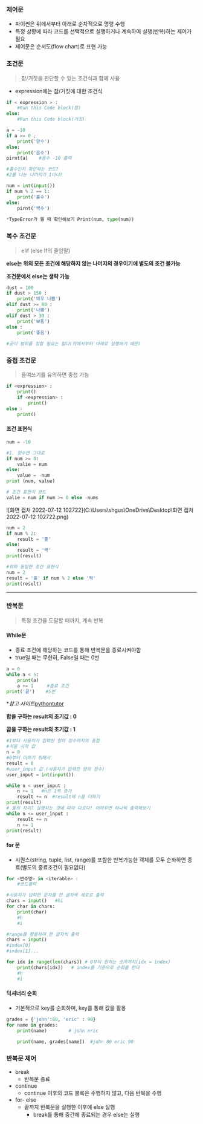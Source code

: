 ### 제어문

- 파이썬은 위에서부터 아래로 순차적으로 명령 수행
- 특정 상황에 따라 코드를 선택적으로 실행하거나 계속하여 실행(반복)하는 제어가 필요
- 제어문은 순서도(flow chart)로 표현 가능



### 조건문

>  참/거짓을 판단할 수 있는 조건식과 함께 사용

- expression에는 참/거짓에 대한 조건식

```python
if < expression > :
    #Run this Code block(참)
else:
    #Run this Code block(거짓)
```

```python
a = -10
if a >= 0 ;
    print('양수')
else:
    print('음수')
pirnt(a)    #음수 -10 출력
```



```python
#홀수인지 확인하는 코드?
#2를 나눈 나머지가 1이냐?

num = int(input())
if num % 2 == 1:
    print('홀수')
else:
    pirnt('짝수')
    
*TypeError가 뜰 때 확인해보기 Print(num, type(num))
```



### 복수 조건문

> elif (else lf의 줄임말)

**else는 위의 모든 조건에 해당하지 않는 나머지의 경우이기에 별도의 조건 불가능**

**조건문에서 else는 생략 가능**

```python
dust = 100
if dust > 150 :
    print('매우 나쁨') 
elif dust >= 80 :
    print('나쁨')
elif dust > 30 :
    print('보통')
else :
    print('좋음')
    
#굳이 범위를 정할 필요는 없다(위에서부터 아래로 실행하기 때문)
```



### 중첩 조건문

> 들여쓰기를 유의하면 중첩 가능

```python
if <expression> : 
    print()
    if <expression> :
        print()
else :
    print()
```



#### 조건 표현식

```python
num = -10

#1. 양수면 그대로
if num >= 0:
    valie = num
else:
    value = -num
print (num, value)

# 조건 표현식 코드
valie = num if num >= 0 else -nums
```

![화면 캡처 2022-07-12 102722](C:\Users\shgus\OneDrive\Desktop\화면 캡처 2022-07-12 102722.png)

```python
num = 2
if num % 2:
    result = '홀'
else:
    result = '짝'
print(result)

#위와 동일한 조건 표현식
num = 2
result = '홀' if num % 2 else '짝'
print(result)
```



---

### 반복문

> 특정 조건을 도달할 때까지, 계속 반복



#### While문

- 종료 조건에 해당하는 코드를 통해 반복문을 종료시켜야함
- true일 때는 무한히, False일 때는 0번

```python
a = 0
while a < 5:
    print(a)
    a += 1     #종료 조건
print('끝')    #5번
```

**참고 사이트*[pythontutor](https://pythontutor.com/)

**합을 구하는 result의 초기값 : 0**

**곱을 구하는 result의 초기값 : 1**

```python
#1부터 사용자가 입력한 양의 정수까지의 총합
#처음 시작 값
n = 0
#0부터 더하기 위해서
result = 0
#user_input 값 (사용자가 입력한 양의 정수)
user_input = int(input())

while n < user_input : 
    n += 1   #n은 1씩 증가
    result += n  #result에 n을 더하기
print(result)
# 둘의 차이? 실행되는 것에 따라 다르다! 어려우면 하나씩 출력해보기
while n <= user_input : 
    result += n
    n += 1
print(result)
```



#### for 문

- 시퀀스(string, tuple, list, range)를 포함한 반복가능한 객체를 모두 순화하면 종료(별도의 종료조건이 필요없다)

```python
for <변수명> in <iterable> :
    #코드블럭
```

```python
#사용자가 입력한 문자를 한 글자씩 세로로 출력
chars = input()   #hi
for char in chars:
    print(char)
    #h
    #i
```

```python
#range를 활용하여 한 글자씩 출력
chars = input()
#index[0]
#index[1]...

for idx in range(len(chars)) # 0부터 원하는 숫자까지(idx = index)
    print(chars[idx])   # index를 기준으로 순회를 한다
    #h
    #i
```



#### 딕셔너리 순회

- 기본적으로 key를 순회하며, key를 통해 값을 활용

```python
grades = {'john':80, 'eric' : 90}
for name in grades: 
    print(name)        # john eric
    
    print(name, grades[name])  #john 80 eric 90
```



### 반복문 제어

- break
  - 반복문 종료
- continue
  - continue 이후의 코드 블록은 수행하지 않고, 다음 반복을 수행
- for- else
  - 끝까지 반복문을 실행한 이후에 else 실행
    - break를 통해 중간에 종료되는 경우 else는 실행 